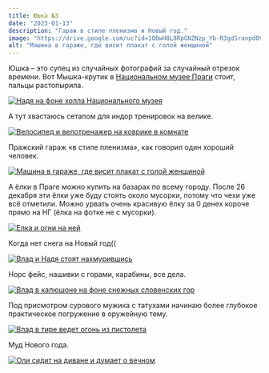 ```yaml
---
title: Юшка №3
date: "2023-01-13"
description: "Гараж в стиле пленизма и Новый год."
image: "https://drive.google.com/uc?id=1O0wH8L8RpGNZNzp_Yb-R3gdSranpd0V9"
alt: "Машина в гараже, где висит плакат с голой женщиной"
---
```


Юшка – это супец из случайных фотографий за случайный отрезок времени. Вот Мышка-крутик в <a href="https://g.co/kgs/rtWvfo" target="_blank" rel="norferrer">Национальном музее Праги</a> стоит, пальцы растопырила.

<a href="https://drive.google.com/uc?id=1UlsQwP8M0Qs5VxBk6MuzGasOBiFiL_Ga" target="_blank" rel="norferrer">
    <img src="https://drive.google.com/uc?id=1HwcGTl1BnI0BsJrTxdoah36B8_Fyf0dV" alt="Надя на фоне холла Национального музея" title="Надя на фоне холла Национального музея"/>
</a>

А тут хвастаюсь сетапом для индор тренировок на велике.

<a href="https://drive.google.com/uc?id=1-6WMyISIEcov38yxkBl-EUjm9mCsoNTo" target="_blank" rel="norferrer">
    <img src="https://drive.google.com/uc?id=1I2N9UuqFcXL_6SqLtoBjYuFtC0bAFNlk" alt="Велосипед и велотренажер на коврике в комнате" title="Велосипед и велотренажер на коврике в комнате"/>
</a>

Пражский гараж «в стиле пленизма», как говорил один хороший человек.

<a href="https://drive.google.com/uc?id=1Oe5Hl-mS8xGXFZhVg1FhU_et65KgsQPH" target="_blank" rel="norferrer">
    <img src="https://drive.google.com/uc?id=1O0wH8L8RpGNZNzp_Yb-R3gdSranpd0V9" alt="Машина в гараже, где висит плакат с голой женщиной" title="Машина в гараже, где висит плакат с голой женщиной"/>
</a>

А ёлки в Праге можно купить на базарах по всему городу. После 26 декабря эти ёлки уже буду стоять около мусорки, потому что чехи уже всё отметили. Можно урвать очень красивую ёлку за 0 денех короче прямо на НГ (ёлка на фотке не с мусорки).

<a href="https://drive.google.com/uc?id=1IJIi-frq-wM5ptl2aI6D09OCKOf9nnqt" target="_blank" rel="norferrer">
    <img src="https://drive.google.com/uc?id=1bTUZQvisWkbf1Fq7u_7RXGotMShIKmzY" alt="Елка и огни на ней" title="Елка и огни на ней"/>
</a>

Когда нет снега на Новый год((

<a href="https://drive.google.com/uc?id=1pcfKX7x3spjb6qqqJJP0nNg5LPkkVjNC" target="_blank" rel="norferrer">
    <img src="https://drive.google.com/uc?id=1hqXSo4Gf8sBxsLVu8xHTp5dPWrEDw-ob" alt="Влад и Надя стоят нахмурившись" title="Влад и Надя стоят нахмурившись"/>
</a>

Норс фейс, нашивки с горами, карабины, все дела.

<a href="https://drive.google.com/uc?id=19mT9eNzuwiMzzIFi6oO0iJhaDc-0ijOo" target="_blank" rel="norferrer">
    <img src="https://drive.google.com/uc?id=1Ytknfd8hSFbQSPkzQA8v64HeB92po6_u" alt="Влад в капюшоне на фоне снежных словенских гор" title="Влад в капюшоне на фоне снежных словенских гор"/>
</a>

Под присмотром сурового мужика с татухами начинаю более глубокое практическое погружение в оружейную тему.

<a href="https://drive.google.com/uc?id=1rlC7hHpGzSTlwPitWtSBCguCvQBD8yLq" target="_blank" rel="norferrer">
    <img src="https://drive.google.com/uc?id=1PgxZj8jUdXJp4DXvdYQYOMq9Sahbzlkv" alt="Влад в тире ведет огонь из пистолета" title="Влад в тире ведет огонь из пистолета"/>
</a>

Муд Нового года.

<a href="https://drive.google.com/uc?id=1XLKL781nQsfTrmk7Tv8OnRkPl3e3O5uL" target="_blank" rel="norferrer">
    <img src="https://drive.google.com/uc?id=1ksnwyr1GR9JbJwQSXHL0L25uvbLnNW5m" alt="Оли сидит на диване и думает о вечном" title="Оли сидит на диване и думает о вечном"/>
</a>


